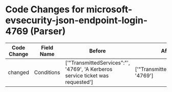 # Code Changes for microsoft-evsecurity-json-endpoint-login-4769 (Parser)

| Code Change | Field Name | Before | After |
|-------------|------------|--------|-------|
| changed | Conditions | ['"TransmittedServices":"', '4769', 'A Kerberos service ticket was requested'] | ['"TransmittedServices":"', '4769'] |